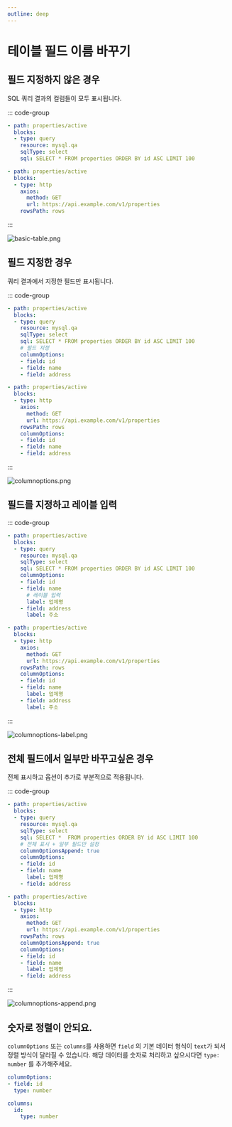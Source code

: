 ```yaml
---
outline: deep
---
```


# 테이블 필드 이름 바꾸기

## 필드 지정하지 않은 경우

SQL 쿼리 결과의 컬럼들이 모두 표시됩니다.

::: code-group
```yaml [query]
- path: properties/active
  blocks:
  - type: query
    resource: mysql.qa
    sqlType: select
    sql: SELECT * FROM properties ORDER BY id ASC LIMIT 100
```

```yaml [http]
- path: properties/active
  blocks:
  - type: http
    axios:
      method: GET
      url: https://api.example.com/v1/properties
    rowsPath: rows
```

:::

![](https://imagedelivery.net/MHVC-FGTDyxApYeHyF29Tw/13022d8a-11ff-4b40-651f-dfacc3bad000/docs "basic-table.png")

## 필드 지정한 경우

쿼리 결과에서 지정한 필드만 표시됩니다.

::: code-group

```yaml [query]
- path: properties/active
  blocks:
  - type: query
    resource: mysql.qa
    sqlType: select
    sql: SELECT * FROM properties ORDER BY id ASC LIMIT 100
    # 필드 지정
    columnOptions:
    - field: id
    - field: name
    - field: address
```

```yaml [http]
- path: properties/active
  blocks:
  - type: http
    axios:
      method: GET
      url: https://api.example.com/v1/properties
    rowsPath: rows
    columnOptions:
    - field: id
    - field: name
    - field: address
```

:::

![](https://imagedelivery.net/MHVC-FGTDyxApYeHyF29Tw/ac700337-5c0d-479d-7378-df8146309700/docs "columnoptions.png")

## 필드를 지정하고 레이블 입력

::: code-group

```yaml [query]
- path: properties/active
  blocks:
  - type: query
    resource: mysql.qa
    sqlType: select
    sql: SELECT * FROM properties ORDER BY id ASC LIMIT 100
    columnOptions:
    - field: id
    - field: name
      # 레이블 입력
      label: 업체명
    - field: address
      label: 주소
```

```yaml [http]
- path: properties/active
  blocks:
  - type: http
    axios:
      method: GET
      url: https://api.example.com/v1/properties
    rowsPath: rows
    columnOptions:
    - field: id
    - field: name
      label: 업체명
    - field: address
      label: 주소
```

:::

![](https://imagedelivery.net/MHVC-FGTDyxApYeHyF29Tw/b8a0cc69-4edb-46e4-4f33-aff202ee0f00/docs "columnoptions-label.png")

## 전체 필드에서 일부만 바꾸고싶은 경우

전체 표시하고 옵션이 추가로 부분적으로 적용됩니다.

::: code-group

```yaml [query]
- path: properties/active
  blocks:
  - type: query
    resource: mysql.qa
    sqlType: select
    sql: SELECT *  FROM properties ORDER BY id ASC LIMIT 100
    # 전체 표시 + 일부 필드만 설정
    columnOptionsAppend: true
    columnOptions:
    - field: id
    - field: name
      label: 업체명
    - field: address
```

```yaml [http]
- path: properties/active
  blocks:
  - type: http
    axios:
      method: GET
      url: https://api.example.com/v1/properties
    rowsPath: rows
    columnOptionsAppend: true
    columnOptions:
    - field: id
    - field: name
      label: 업체명
    - field: address
```

:::

![](https://imagedelivery.net/MHVC-FGTDyxApYeHyF29Tw/a03c27b5-b48f-45b7-5731-b6704c8a4400/docs "columnoptions-append.png")

## 숫자로 정렬이 안되요.

`columnOptions` 또는 `columns`를 사용하면 `field` 의 기본 데이터 형식이 `text`가 되서 정렬 방식이 달라질 수 있습니다. 해당 데이터를 숫자로 처리하고 싶으시다면 `type: number` 를 추가해주세요.

```yaml
columnOptions:
- field: id
  type: number
```

```yaml
columns:
  id:
    type: number
```